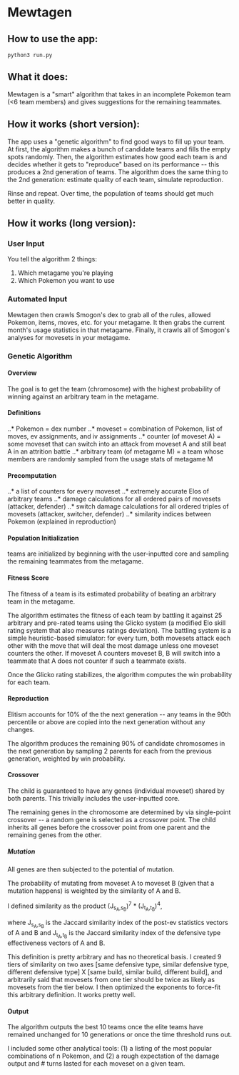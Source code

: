 # Mewtagen

## How to use the app:
    python3 run.py

## What it does:

Mewtagen is a "smart" algorithm that takes in an incomplete Pokemon team (<6 team members) and gives suggestions for the remaining teammates.

## How it works (short version):

The app uses a "genetic algorithm" to find good ways to fill up your team.  At first, the algorithm makes a bunch of candidate teams and fills the empty spots randomly.  Then, the algorithm estimates how good each team is and decides whether it gets to "reproduce" based on its performance -- this produces a 2nd generation of teams.  The algorithm does the same thing to the 2nd generation: estimate quality of each team, simulate reproduction.

Rinse and repeat.  Over time, the population of teams should get much better in quality.

## How it works (long version):

### User Input
You tell the algorithm 2 things:
1. Which metagame you're playing
2. Which Pokemon you want to use

### Automated Input
Mewtagen then crawls Smogon's dex to grab all of the rules, allowed Pokemon, items, moves, etc. for your metagame.
It then grabs the current month's usage statistics in that metagame.
Finally, it crawls all of Smogon's analyses for movesets in your metagame.

### Genetic Algorithm

#### Overview

The goal is to get the team (chromosome) with the highest probability of winning against an arbitrary team in the metagame.

#### Definitions
..* Pokemon = dex number
..* moveset = combination of Pokemon, list of moves, ev assignments, and iv assignments
..* counter (of moveset A) = some moveset that can switch into an attack from moveset A and still beat A in an attrition battle
..* arbitrary team (of metagame M) = a team whose members are randomly sampled from the usage stats of metagame M

#### Precomputation

..* a list of counters for every moveset
..* extremely accurate Elos of arbitrary teams
..* damage calculations for all ordered pairs of movesets (attacker, defender)
..* switch damage calculations for all ordered triples of movesets (attacker, switcher, defender)
..* similarity indices between Pokemon (explained in reproduction)

#### Population Initialization

<Some number> teams are initialized by beginning with the user-inputted core and sampling the remaining teammates from the metagame.

#### Fitness Score

The fitness of a team is its estimated probability of beating an arbitrary team in the metagame.

The algorithm estimates the fitness of each team by battling it against 25 arbitrary and pre-rated teams using the Glicko system (a modified Elo skill rating system that also measures ratings deviation).  The battling system is a simple heuristic-based simulator: for every turn, both movesets attack each other with the move that will deal the most damage unless one moveset counters the other.  If moveset A counters moveset B, B will switch into a teammate that A does not counter if such a teammate exists.

Once the Glicko rating stabilizes, the algorithm computes the win probability for each team.

#### Reproduction

Elitism accounts for 10% of the the next generation -- any teams in the 90th percentile or above are copied into the next generation without any changes.

The algorithm produces the remaining 90% of candidate chromosomes in the next generation by sampling 2 parents for each from the previous generation, weighted by win probability.

#### Crossover

The child is guaranteed to have any genes (individual moveset) shared by both parents.  This trivially includes the user-inputted core.

The remaining genes in the chromosome are determined by via single-point crossover -- a random gene is selected as a crossover point.  The child inherits all genes before the crossover point from one parent and the remaining genes from the other.

##### Mutation

All genes are then subjected to the potential of mutation.

The probability of mutating from moveset A to moveset B (given that a mutation happens) is weighted by the similarity of A and B.

I defined similarity as the product (J<sub>s<sub>A</sub>,s<sub>B</sub></sub>)<sup>7</sup> * (J<sub>t<sub>A</sub>,t<sub>B</sub></sub>)<sup>4</sup>,

where J<sub>s<sub>A</sub>,s<sub>B</sub></sub> is the Jaccard similarity index of the post-ev statistics vectors of A and B
and J<sub>t<sub>A</sub>,t<sub>B</sub></sub> is the Jaccard similarity index of the defensive type effectiveness vectors of A and B.

This definition is pretty arbitrary and has no theoretical basis.  I created 9 tiers of similarity on two axes [same defensive type, similar defensive type, different defensive type] X [same build, similar build, different build], and arbitrarily said that movesets from one tier should be twice as likely as movesets from the tier below.
I then optimized the exponents to force-fit this arbitrary definition.  It works pretty well.

#### Output

The algorithm outputs the best 10 teams once the elite teams have remained unchanged for 10 generations or once the time threshold runs out.

I included some other analytical tools: (1) a listing of the most popular combinations of n Pokemon, and (2) a rough expectation of the damage output and # turns lasted for each moveset on a given team.

